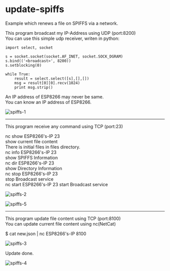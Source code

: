 # update-spiffs

Example which renews a file on SPIFFS via a network.   

This program broadcast my IP-Address using UDP (port:8200)   
You can use this simple udp receiver, writen in python:   

	import select, socket

	s = socket.socket(socket.AF_INET, socket.SOCK_DGRAM)
	s.bind(('<broadcast>', 8200))
	s.setblocking(0)

	while True:
	    result = select.select([s],[],[])
	    msg = result[0][0].recv(1024)
	    print msg.strip()

An IP address of ESP8266 may never be same.   
You can know an IP address of ESP8266.   

![spiffs-1](https://user-images.githubusercontent.com/6020549/52171728-4c051780-27a5-11e9-81ad-b5adda456ca1.jpg)

---

This program receive any command using TCP (port:23)   

nc show ESP8266's-IP 23   
 show current file content   
 There is initial files in files directory.   
nc info ESP8266's-IP 23   
 show SPIFFS Information   
nc dir ESP8266's-IP 23   
 show Directory Information   
nc stop ESP8266's-IP 23   
 stop Broadcast service   
nc start ESP8266's-IP 23
 start Broadcast service   

![spiffs-2](https://user-images.githubusercontent.com/6020549/52172428-2fbba780-27b2-11e9-9e3d-3b467585ed78.jpg)

![spiffs-5](https://user-images.githubusercontent.com/6020549/52172426-2fbba780-27b2-11e9-8d48-6a65f43ee3ca.jpg)

---


This program update file content using TCP (port:8100)   
You can update current file content using nc(NetCat)   

  $ cat new.json | nc ESP8266's-IP 8100

![spiffs-3](https://user-images.githubusercontent.com/6020549/52172429-2fbba780-27b2-11e9-98d9-238df8c48367.jpg)

Update done.   

![spiffs-4](https://user-images.githubusercontent.com/6020549/52172430-2fbba780-27b2-11e9-85b0-8139135ee6b5.jpg)
